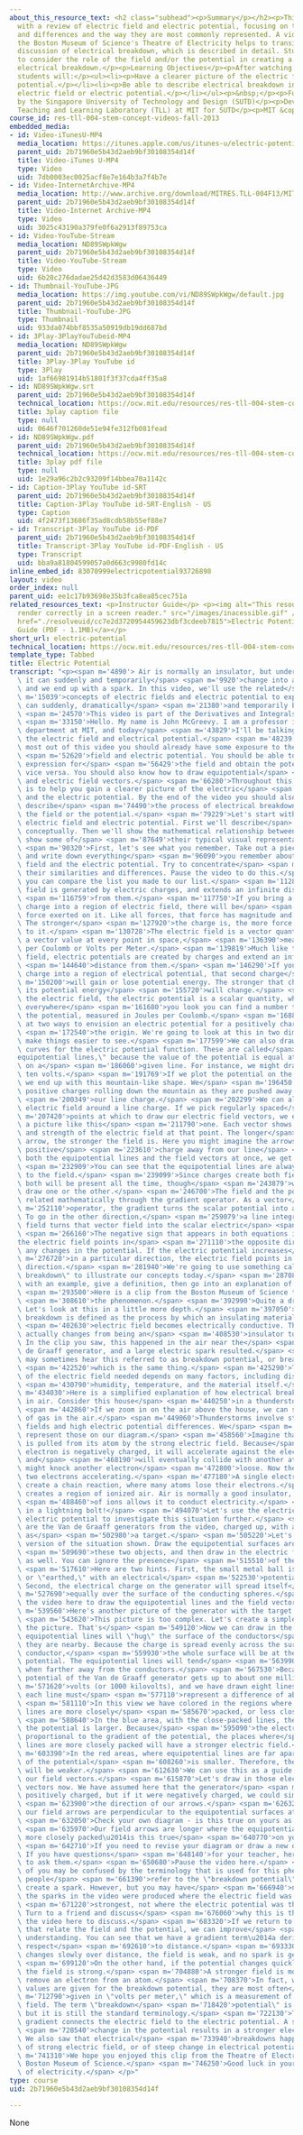 ```yaml
---
about_this_resource_text: <h2 class="subhead"><p>Summary</p></h2><p>This video begins
  with a review of electric field and electric potential, focusing on their similarities
  and differences and the way they are most commonly represented. A video clip from
  the Boston Museum of Science's Theatre of Electricity helps to transition into a
  discussion of electrical breakdown, which is described in detail. Students are asked
  to consider the role of the field and/or the potential in creating a spark during
  electrical breakdown.</p><p>Learning Objectives</p><p>After watching this video
  students will:</p><ul><li><p>Have a clearer picture of the electric field and electric
  potential.</p></li><li><p>Be able to describe electrical breakdown in terms of the
  electric field or electric potential.</p></li></ul><p>&nbsp;</p><p>Funding provided
  by the Singapore University of Technology and Design (SUTD)</p><p>Developed by the
  Teaching and Learning Laboratory (TLL) at MIT for SUTD</p><p>MIT &copy; 2012</p>
course_id: res-tll-004-stem-concept-videos-fall-2013
embedded_media:
- id: Video-iTunesU-MP4
  media_location: https://itunes.apple.com/us/itunes-u/electric-potential/id765926614?i=194533712
  parent_uid: 2b71960e5b43d2aeb9bf30108354d14f
  title: Video-iTunes U-MP4
  type: Video
  uid: 7db0003ec0025acf8e7e164b3a7f4b7e
- id: Video-InternetArchive-MP4
  media_location: http://www.archive.org/download/MITRES.TLL-004F13/MITRES_TLL-004F13_electric_potential_sutd_intro_300k.mp4
  parent_uid: 2b71960e5b43d2aeb9bf30108354d14f
  title: Video-Internet Archive-MP4
  type: Video
  uid: 3025c43190a379fe0f6a2913f89753ca
- id: Video-YouTube-Stream
  media_location: ND89SWpkWgw
  parent_uid: 2b71960e5b43d2aeb9bf30108354d14f
  title: Video-YouTube-Stream
  type: Video
  uid: 6b20c276dadae25d42d3583d06436449
- id: Thumbnail-YouTube-JPG
  media_location: https://img.youtube.com/vi/ND89SWpkWgw/default.jpg
  parent_uid: 2b71960e5b43d2aeb9bf30108354d14f
  title: Thumbnail-YouTube-JPG
  type: Thumbnail
  uid: 933da074bbf8535a50919db19dd687bd
- id: 3Play-3PlayYouTubeid-MP4
  media_location: ND89SWpkWgw
  parent_uid: 2b71960e5b43d2aeb9bf30108354d14f
  title: 3Play-3Play YouTube id
  type: 3Play
  uid: 1af66981914b51801f3f37cda4ff35a8
- id: ND89SWpkWgw.srt
  parent_uid: 2b71960e5b43d2aeb9bf30108354d14f
  technical_location: https://ocw.mit.edu/resources/res-tll-004-stem-concept-videos-fall-2013/videos/derivatives-and-integrals/electric-potential/ND89SWpkWgw.srt
  title: 3play caption file
  type: null
  uid: 0646f701260de51e94fe312fb081fead
- id: ND89SWpkWgw.pdf
  parent_uid: 2b71960e5b43d2aeb9bf30108354d14f
  technical_location: https://ocw.mit.edu/resources/res-tll-004-stem-concept-videos-fall-2013/videos/derivatives-and-integrals/electric-potential/ND89SWpkWgw.pdf
  title: 3play pdf file
  type: null
  uid: 1e29a96c2b2c93209f14bbea70a1142c
- id: Caption-3Play YouTube id-SRT
  parent_uid: 2b71960e5b43d2aeb9bf30108354d14f
  title: Caption-3Play YouTube id-SRT-English - US
  type: Caption
  uid: 4f2473f13686f35ad8cdb58b55ef88e7
- id: Transcript-3Play YouTube id-PDF
  parent_uid: 2b71960e5b43d2aeb9bf30108354d14f
  title: Transcript-3Play YouTube id-PDF-English - US
  type: Transcript
  uid: bba9a81804599057a0d663c9980fd14c
inline_embed_id: 83070999electricpotential93726898
layout: video
order_index: null
parent_uid: ee1c17b93698e35b3fca8ea85cec751a
related_resources_text: <p>Instructor Guide</p> <p><img alt="This resource may not
  render correctly in a screen reader." src="/images/inacessible.gif" /><a target="_blank"
  href="./resolveuid/cc7e2d3720954459623dbf3cdeeb7815">Electric Potential Instructor
  Guide (PDF - 1.1MB)</a></p>
short_url: electric-potential
technical_location: https://ocw.mit.edu/resources/res-tll-004-stem-concept-videos-fall-2013/videos/derivatives-and-integrals/electric-potential
template_type: Tabbed
title: Electric Potential
transcript: "<p><span m='4890'> Air is normally an insulator, but under certain conditions,\
  \ it can suddenly and temporarily</span> <span m='9920'>change into a conductor,\
  \ and we end up with a spark. In this video, we'll use the related</span> <span\
  \ m='15039'>concepts of electric fields and electric potential to explain how insulators\
  \ can suddenly, dramatically</span> <span m='21380'>and temporarily become conductors.</span>\
  \ <span m='24570'>This video is part of the Derivatives and Integrals video series.</span>\
  \ <span m='33150'>Hello. My name is John McGreevy. I am a professor in the physics\
  \ department at MIT, and today</span> <span m='43829'>I'll be talking with you about\
  \ the electric field and electrical potential.</span> <span m='48239'>To get the\
  \ most out of this video you should already have some exposure to the electric</span>\
  \ <span m='52620'>field and electric potential. You should be able to take a mathematical\
  \ expression for</span> <span m='56429'>the field and obtain the potential, and\
  \ vice versa. You should also know how to draw equipotential</span> <span m='62960'>surfaces\
  \ and electric field vectors.</span> <span m='66280'>Throughout this video our goal\
  \ is to help you gain a clearer picture of the electric</span> <span m='70200'>field\
  \ and the electric potential. By the end of the video you should also be able to\
  \ describe</span> <span m='74490'>the process of electrical breakdown by using either\
  \ the field or the potential.</span> <span m='79229'>Let's start with a review of\
  \ electric field and electric potential. First we'll describe</span> <span m='83280'>them\
  \ conceptually. Then we'll show the mathematical relationship between them, and\
  \ show some of</span> <span m='87649'>their typical visual representations.</span>\
  \ <span m='90320'>First, let's see what you remember. Take out a piece of paper\
  \ and write down everything</span> <span m='96090'>you remember about the electric\
  \ field and the electric potential. Try to concentrate</span> <span m='100189'>on\
  \ their similarities and differences. Pause the video to do this.</span> <span m='109490'>Now\
  \ you can compare the list you made to our list.</span> <span m='112869'>The electric\
  \ field is generated by electric charges, and extends an infinite distance</span>\
  \ <span m='116759'>from them.</span> <span m='117750'>If you bring a second electric\
  \ charge into a region of electric field, there will be</span> <span m='121289'>a\
  \ force exerted on it. Like all forces, that force has magnitude and direction.\
  \ The stronger</span> <span m='127920'>the charge is, the more force will be applied\
  \ to it.</span> <span m='130728'>The electric field is a vector quantity. It has\
  \ a vector value at every point in space,</span> <span m='136390'>measured in Newtons\
  \ per Coulomb or Volts per Meter.</span> <span m='139819'>Much like the electric\
  \ field, electric potentials are created by charges and extend an infinite</span>\
  \ <span m='144640'>distance from them.</span> <span m='146290'>If you bring a second\
  \ charge into a region of electrical potential, that second charge</span> <span\
  \ m='150200'>will gain or lose potential energy. The stronger that charge, the more\
  \ its potential energy</span> <span m='155720'>will change.</span> <span m='156989'>Unlike\
  \ the electric field, the electric potential is a scalar quantity, which means that\
  \ everywhere</span> <span m='161680'>you look you can find a number that represents\
  \ the potential, measured in Joules per Coulomb.</span> <span m='168840'>Let's look\
  \ at two ways to envision an electric potential for a positively charged line near</span>\
  \ <span m='172540'>the origin. We're going to look at this in two dimensions to\
  \ make things easier to see.</span> <span m='177599'>We can also draw the level\
  \ curves for the electric potential function. These are called</span> <span m='181750'>\"\
  equipotential lines,\" because the value of the potential is equal at every point\
  \ on a</span> <span m='186060'>given line. For instance, we might draw lines every\
  \ ten volts.</span> <span m='191769'>If we plot the potential on the vertical axis,\
  \ we end up with this mountain-like shape. We</span> <span m='196450'>can imagine\
  \ positive charges rolling down the mountain as they are pushed away from</span>\
  \ <span m='200349'>our line charge.</span> <span m='202299'>We can also sketch the\
  \ electric field around a line charge. If we pick regularly spaced</span> <span\
  \ m='207420'>points at which to draw our electric field vectors, we end up with\
  \ a picture like this</span> <span m='211790'>one. Each vector shows the direction\
  \ and strength of the electric field at that point. The longer</span> <span m='218250'>the\
  \ arrow, the stronger the field is. Here you might imagine the arrows pushing a\
  \ positive</span> <span m='223610'>charge away from our line</span> <span m='226840'>Displaying\
  \ both the equipotential lines and the field vectors at once, we get this picture.</span>\
  \ <span m='232909'>You can see that the equipotential lines are always perpendicular\
  \ to the field.</span> <span m='239099'>Since charges create both fields and potentials,\
  \ both will be present all the time, though</span> <span m='243879'>we might only\
  \ draw one or the other.</span> <span m='246700'>The field and the potential are\
  \ related mathematically through the gradient operator. As a vector</span> <span\
  \ m='252110'>operator, the gradient turns the scalar potential into a vector field.\
  \ To go in the other direction,</span> <span m='259079'>a line integral of the electric\
  \ field turns that vector field into the scalar electric</span> <span m='264170'>potential.</span>\
  \ <span m='266160'>The negative sign that appears in both equations is important\u2014\
  the electric field points in</span> <span m='271110'>the opposite direction from\
  \ any changes in the potential. If the electric potential increases</span> <span\
  \ m='276720'>in a particular direction, the electric field points in the opposite\
  \ direction.</span> <span m='281940'>We're going to use something called \"electrical\
  \ breakdown\" to illustrate our concepts today.</span> <span m='287080'>We'll start\
  \ with an example, give a definition, then go into an explanation of the phenomenon.</span>\
  \ <span m='293500'>Here is a clip from the Boston Museum of Science to demonstrate</span>\
  \ <span m='308610'>the phenomenon.</span> <span m='392990'>Quite a dramatic demonstration!\
  \ Let's look at this in a little more depth.</span> <span m='397050'>Electrical\
  \ breakdown is defined as the process by which an insulating material in a strong</span>\
  \ <span m='402630'>electric field becomes electrically conductive. The material\
  \ actually changes from being an</span> <span m='408530'>insulator to being a conductor.\
  \ In the clip you saw, this happened in the air near the</span> <span m='413780'>Van\
  \ de Graaff generator, and a large electric spark resulted.</span> <span m='418600'>You\
  \ may sometimes hear this referred to as breakdown potential, or breakdown voltage,</span>\
  \ <span m='422520'>which is the same thing.</span> <span m='425290'>The exact value\
  \ of the electric field needed depends on many factors, including distance,</span>\
  \ <span m='430790'>humidity, temperature, and the material itself.</span> <span\
  \ m='434030'>Here is a simplified explanation of how electrical breakdown works\
  \ in air. Consider this house</span> <span m='440250'>in a thunderstorm.</span>\
  \ <span m='442860'>If we zoom in on the air above the house, we can see the molecules\
  \ of gas in the air.</span> <span m='449060'>Thunderstorms involve strong electric\
  \ fields and high electric potential differences. We</span> <span m='454810'>can\
  \ represent those on our diagram.</span> <span m='458560'>Imagine that one electron\
  \ is pulled from its atom by the strong electric field. Because</span> <span m='463500'>the\
  \ electron is negatively charged, it will accelerate against the electric field,\
  \ and</span> <span m='468190'>will eventually collide with another atom. That collision\
  \ might knock another electron</span> <span m='472800'>loose. Now there will be\
  \ two electrons accelerating.</span> <span m='477180'>A single electron can thus\
  \ create a chain reaction, where many atoms lose their electrons.</span> <span m='483310'>This\
  \ creates a region of ionized air. Air is normally a good insulator, but the presence</span>\
  \ <span m='488460'>of ions allows it to conduct electricity.</span> <span m='491120'>...resulting\
  \ in a lightning bolt!</span> <span m='494070'>Let's use the electric field and\
  \ electric potential to investigate this situation further.</span> <span m='499120'>Here\
  \ are the Van de Graaff generators from the video, charged up, with a metal ball\
  \ as</span> <span m='502980'>a target.</span> <span m='505220'>Let's take a simplified\
  \ version of the situation shown. Draw the equipotential surfaces around</span>\
  \ <span m='509690'>these two objects, and then draw in the electric field arrows\
  \ as well. You can ignore the presence</span> <span m='515510'>of the support pillars.</span>\
  \ <span m='517610'>Here are two hints. First, the small metal ball is grounded,\
  \ or \"earthed,\" with an electrical</span> <span m='522530'>potential of zero.\
  \ Second, the electrical charge on the generator will spread itself</span> <span\
  \ m='527690'>equally over the surface of the conducting spheres.</span> <span m='531740'>Pause\
  \ the video here to draw the equipotential lines and the field vectors.</span> <span\
  \ m='539560'>Here's another picture of the generator with the target ball nearby.</span>\
  \ <span m='543620'>This picture is too complex. Let's create a simpler version of\
  \ the picture. That's</span> <span m='549120'>Now we can draw in the lines. Our\
  \ equipotential lines will \"hug\" the surface of the conductors</span> <span m='554380'>when\
  \ they are nearby. Because the charge is spread evenly across the surface of the\
  \ conductor,</span> <span m='559930'>the whole surface will be at the same electric\
  \ potential. The equipotential lines will tend</span> <span m='563990'>to be smoother\
  \ when farther away from the conductors.</span> <span m='567530'>Because the electric\
  \ potential of the Van de Graaff generator gets up to about one million</span> <span\
  \ m='571620'>volts (or 1000 kilovolts), and we have drawn eight lines in the picture,\
  \ each line must</span> <span m='577110'>represent a difference of about 125 kilovolts.</span>\
  \ <span m='581110'>In this view we have colored in the regions where the equipotential\
  \ lines are more closely</span> <span m='585670'>packed, or less closely packed.</span>\
  \ <span m='588640'>In the blue area, with the close-packed lines, the gradient of\
  \ the potential is larger. Because</span> <span m='595090'>the electric field is\
  \ proportional to the gradient of the potential, the places where</span> <span m='598840'>our\
  \ lines are more closely packed will have a stronger electric field.</span> <span\
  \ m='603390'>In the red areas, where equipotential lines are far apart, the gradient\
  \ of the potential</span> <span m='608260'>is smaller. Therefore, the electric field\
  \ will be weaker.</span> <span m='612630'>We can use this as a guide when drawing\
  \ our field vectors.</span> <span m='615870'>Let's draw in those electric field\
  \ vectors now. We have assumed here that the generator</span> <span m='619740'>becomes\
  \ positively charged, but if it were negatively charged, we could simply reverse</span>\
  \ <span m='623900'>the direction of our arrows.</span> <span m='626320'>Look carefully:\
  \ our field arrows are perpendicular to the equipotential surfaces at all points.</span>\
  \ <span m='632050'>Check your own diagram - is this true on yours as well?</span>\
  \ <span m='635970'>Our field arrows are longer where the equipotential lines are\
  \ more closely packed\u2014is this true</span> <span m='640770'>on your diagram?</span>\
  \ <span m='642710'>If you need to revise your diagram or draw a new one, do so now.\
  \ If you have questions</span> <span m='648140'>for your teacher, here is a chance\
  \ to ask them.</span> <span m='650680'>Pause the video here.</span> <span m='657110'>Some\
  \ of you may be confused by the terminology that is used for this phenomenon. Many\
  \ people</span> <span m='661390'>refer to the \"breakdown potential\" required to\
  \ create a spark. However, but you may have</span> <span m='666940'>noticed that\
  \ the sparks in the video were produced where the electric field was the</span>\
  \ <span m='671220'>strongest, not where the electric potential was the highest.\
  \ Turn to a friend and discuss</span> <span m='676060'>why this is the case. Pause\
  \ the video here to discuss.</span> <span m='683320'>If we return to the equations\
  \ that relate the field and the potential, we can improve</span> <span m='686750'>our\
  \ understanding. You can see that we have a gradient term\u2014a derivative with\
  \ respect</span> <span m='692610'>to distance.</span> <span m='693330'>If our potential\
  \ changes slowly over distance, the field is weak, and no spark is generated.</span>\
  \ <span m='699120'>On the other hand, if the potential changes quickly over distance,\
  \ the field is strong.</span> <span m='704880'>A stronger field is more likely to\
  \ remove an electron from an atom.</span> <span m='708370'>In fact, when numerical\
  \ values are given for the breakdown potential, they are most often</span> <span\
  \ m='712790'>given in \"volts per meter,\" which is a measurement of the electric\
  \ field. The term \"breakdown</span> <span m='718420'>potential\" is a little misleading,\
  \ but it is still the standard terminology.</span> <span m='722130'>To review, the\
  \ gradient connects the electric field to the electric potential. A steeper</span>\
  \ <span m='728540'>change in the potential results in a stronger electric field.\
  \ We also saw that electrical</span> <span m='733940'>breakdowns happen in areas\
  \ of strong electric field, or of steep change in electrical potential.</span> <span\
  \ m='741310'>We hope you enjoyed this clip from the Theatre of Electricity at the\
  \ Boston Museum of Science.</span> <span m='746250'>Good luck in your future studies\
  \ of electricity.</span> </p>"
type: course
uid: 2b71960e5b43d2aeb9bf30108354d14f

---
```

None